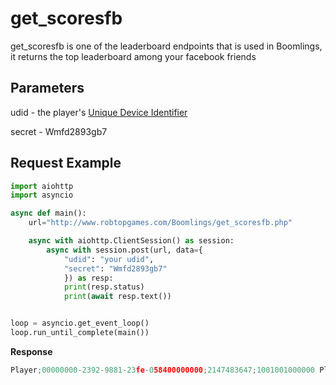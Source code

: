 # get_scoresfb

get_scoresfb is one of the leaderboard endpoints that is used in Boomlings, it returns the top leaderboard among your facebook friends

## Parameters

udid - the player's [Unique Device Identifier](https://en.wikipedia.org/wiki/UDID)

secret - Wmfd2893gb7

## Request Example

```py
import aiohttp
import asyncio

async def main():
    url="http://www.robtopgames.com/Boomlings/get_scoresfb.php"

    async with aiohttp.ClientSession() as session:
        async with session.post(url, data={
            "udid": "your udid", 
            "secret": "Wmfd2893gb7"
            }) as resp:
            print(resp.status)
            print(await resp.text())


loop = asyncio.get_event_loop()
loop.run_until_complete(main())
```

**Response**
```py
Player;00000000-2392-9881-23fe-058400000000;2147483647;1001001000000 Player;00000000-2392-9881-23fe-058400000000;2147483647;1001001000000 Player;00000000-2392-9881-23fe-058400000000;2147483647;1001001000000 Player;00000000-2392-9881-23fe-058400000000;2147483647;1001001000000 Player;00000000-2392-9881-23fe-058400000000;2147483647;1001001000000 Player;00000000-2392-9881-23fe-058400000000;2147483647;1001001000000 Player;00000000-2392-9881-23fe-058400000000;2147483647;1001001000000 Player;00000000-2392-9881-23fe-058400000000;2147483647;1001001000000 Player;00000000-2392-9881-23fe-058400000000;2147483647;1001001000000 Player;00000000-2392-9881-23fe-058400000000;2147483647;1001001000000 Player;00000000-2392-9881-23fe-058400000000;2147483647;1001001000000 Player;00000000-2392-9881-23fe-058400000000;2147483647;1001001000000 Player;00000000-2392-9881-23fe-058400000000;2147483647;1001001000000 Player;00000000-2392-9881-23fe-058400000000;2147483647;1001001000000 Player;00000000-2392-9881-23fe-058400000000;2147483647;1001001000000 Player;00000000-2392-9881-23fe-058400000000;2147483647;1001001000000 Player;00000000-2392-9881-23fe-058400000000;2147483647;1001001000000 Player;00000000-2392-9881-23fe-058400000000;2147483647;1001001000000 Player;00000000-2392-9881-23fe-058400000000;2147483647;1001001000000 Player;00000000-2392-9881-23fe-058400000000;2147483647;1001001000000 
```